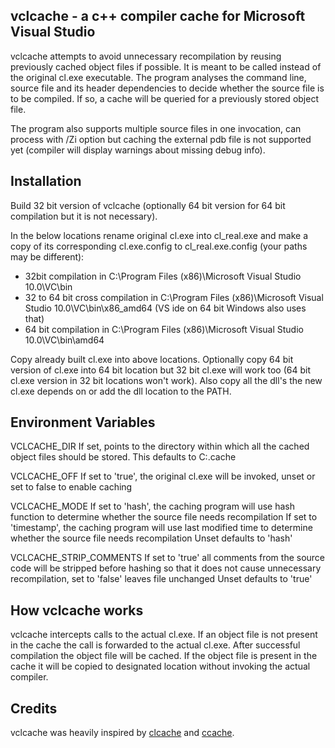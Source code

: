 vclcache - a c++ compiler cache for Microsoft Visual Studio
-----------------------------------------------------------

vclcache attempts to avoid unnecessary recompilation by reusing previously cached object files if possible. It is meant to be called instead of the original cl.exe executable. The program analyses the command line, source file and its header dependencies to decide whether the source file is to be compiled. If so, a cache will be queried for a previously stored object file.

The program also supports multiple source files in one invocation, can process with /Zi option but caching the external pdb file is not supported yet (compiler will display warnings about missing debug info).


Installation
------------

Build 32 bit version of vclcache (optionally 64 bit version for 64 bit compilation but it is not necessary).

In the below locations rename original cl.exe into cl_real.exe and make a copy of its corresponding cl.exe.config to cl_real.exe.config (your paths may be different):
- 32bit compilation in C:\Program Files (x86)\Microsoft Visual Studio 10.0\VC\bin
- 32 to 64 bit cross compilation in C:\Program Files (x86)\Microsoft Visual Studio 10.0\VC\bin\x86_amd64 (VS ide on 64 bit Windows also uses that)
- 64 bit compilation in C:\Program Files (x86)\Microsoft Visual Studio 10.0\VC\bin\amd64

Copy already built cl.exe into above locations. Optionally copy 64 bit version of cl.exe into 64 bit location but 32 bit cl.exe will work too (64 bit cl.exe version in 32 bit locations won't work). 
Also copy all the dll's the new cl.exe depends on or add the dll location to the PATH.


Environment Variables
---------------------

VCLCACHE_DIR
If set, points to the directory within which all the cached object files should be stored. This defaults to C:\.cache

VCLCACHE_OFF
If set to 'true', the original cl.exe will be invoked, unset or set to false to enable caching

VCLCACHE_MODE
If set to 'hash', the caching program will use hash function to determine whether the source file needs recompilation
If set to 'timestamp', the caching program will use last modified time to determine whether the source file needs recompilation
Unset defaults to 'hash'

VCLCACHE_STRIP_COMMENTS
If set to 'true' all comments from the source code will be stripped before hashing so that it does not cause unnecessary recompilation, set to 'false' leaves file unchanged
Unset defaults to 'true'

How vclcache works
------------------

vclcache intercepts calls to the actual cl.exe. 
If an object file is not present in the cache the call is forwarded to the actual cl.exe. After successful compilation the object file will be cached. 
If the object file is present in the cache it will be copied to designated location without invoking the actual compiler.


Credits
-------

vclcache was heavily inspired by [clcache] and [ccache].

[clcache]:https://github.com/frerich/clcache
[ccache]:http://ccache.samba.org/
